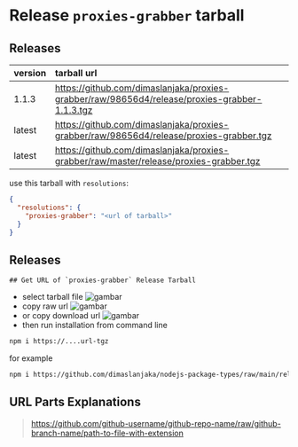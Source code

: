 # Release `proxies-grabber` tarball
## Releases
| version | tarball url |
| :--- | :--- |
| 1.1.3 | https://github.com/dimaslanjaka/proxies-grabber/raw/98656d4/release/proxies-grabber-1.1.3.tgz |
| latest | https://github.com/dimaslanjaka/proxies-grabber/raw/98656d4/release/proxies-grabber.tgz |
| latest | https://github.com/dimaslanjaka/proxies-grabber/raw/master/release/proxies-grabber.tgz |

use this tarball with `resolutions`:
```json
{
  "resolutions": {
    "proxies-grabber": "<url of tarball>"
  }
}
```

## Releases

    ## Get URL of `proxies-grabber` Release Tarball
- select tarball file
![gambar](https://user-images.githubusercontent.com/12471057/203216375-8af4b5d9-00c2-40fb-8d3d-d220beaabd46.png)
- copy raw url
![gambar](https://user-images.githubusercontent.com/12471057/203216508-7590cbb9-a1ce-47d6-96ca-8d82149f0762.png)
- or copy download url
![gambar](https://user-images.githubusercontent.com/12471057/203216541-3807d2c3-5213-49f3-b93d-c626dbae3b2e.png)
- then run installation from command line
```bash
npm i https://....url-tgz
```
for example
```bash
npm i https://github.com/dimaslanjaka/nodejs-package-types/raw/main/release/nodejs-package-types.tgz
```

## URL Parts Explanations
> https://github.com/github-username/github-repo-name/raw/github-branch-name/path-to-file-with-extension